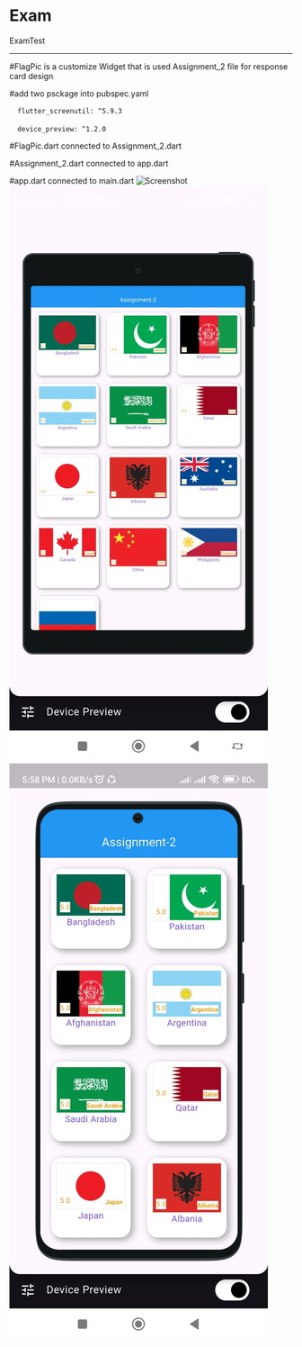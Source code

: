 # Exam
ExamTest
********************************
#FlagPic is a customize Widget that is used Assignment_2 file for response card design

#add two psckage into pubspec.yaml 

      flutter_screenutil: ^5.9.3
  
      device_preview: ^1.2.0


#FlagPic.dart connected to Assignment_2.dart

#Assignment_2.dart connected to app.dart

#app.dart connected to main.dart
![Screenshot]([https://raw.githubusercontent.com/username/repo-name/branch-name/path/to/image.png](https://github.com/adjubaer/Exam/blob/main/WhatsApp%20Image%202025-05-18%20at%205.59.12%20PM%20(1).jpeg))
![Screenshot](https://github.com/adjubaer/Exam/blob/main/WhatsApp%20Image%202025-05-18%20at%205.59.12%20PM.jpeg)
![Screenshot](https://github.com/adjubaer/Exam/blob/main/WhatsApp%20Image%202025-05-18%20at%205.59.13%20PM.jpeg)
